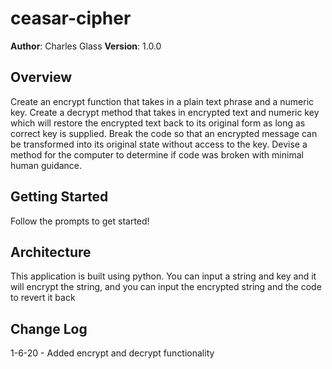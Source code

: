 # ceasar-cipher
**Author**: Charles Glass
**Version**: 1.0.0

## Overview
Create an encrypt function that takes in a plain text phrase and a numeric key.
Create a decrypt method that takes in encrypted text and numeric key which will restore the encrypted text back to its original form as long as correct key is supplied.
Break the code so that an encrypted message can be transformed into its original state without access to the key.
Devise a method for the computer to determine if code was broken with minimal human guidance.

## Getting Started
Follow the prompts to get started!

## Architecture
This application is built using python. You can input a string and key and it will encrypt the string, and you can input the encrypted string and the code to revert it back

## Change Log
1-6-20 - Added encrypt and decrypt functionality
